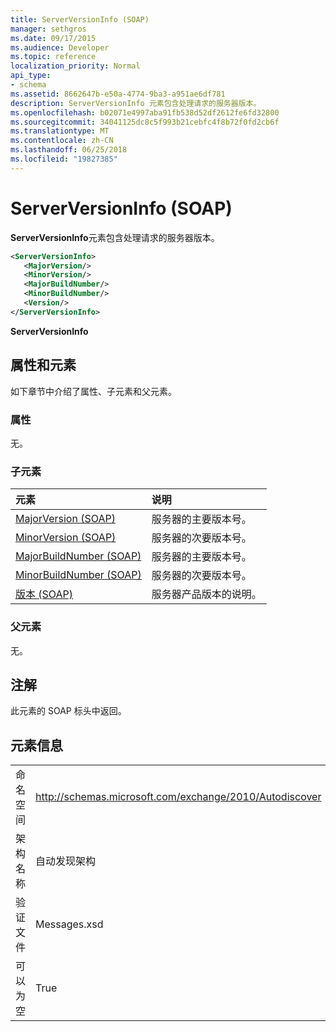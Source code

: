 ```yaml
---
title: ServerVersionInfo (SOAP)
manager: sethgros
ms.date: 09/17/2015
ms.audience: Developer
ms.topic: reference
localization_priority: Normal
api_type:
- schema
ms.assetid: 8662647b-e50a-4774-9ba3-a951ae6df781
description: ServerVersionInfo 元素包含处理请求的服务器版本。
ms.openlocfilehash: b02071e4997aba91fb538d52df2612fe6fd32800
ms.sourcegitcommit: 34041125dc8c5f993b21cebfc4f8b72f0fd2cb6f
ms.translationtype: MT
ms.contentlocale: zh-CN
ms.lasthandoff: 06/25/2018
ms.locfileid: "19827385"
---
```

# <a name="serverversioninfo-soap"></a>ServerVersionInfo (SOAP)

**ServerVersionInfo**元素包含处理请求的服务器版本。 
  
```XML
<ServerVersionInfo>
   <MajorVersion/>
   <MinorVersion/>
   <MajorBuildNumber/>
   <MinorBuildNumber/>
   <Version/>
</ServerVersionInfo>
```

 **ServerVersionInfo**
## <a name="attributes-and-elements"></a>属性和元素

如下章节中介绍了属性、子元素和父元素。
  
### <a name="attributes"></a>属性

无。
  
### <a name="child-elements"></a>子元素

|**元素**|**说明**|
|:-----|:-----|
|[MajorVersion (SOAP)](majorversion-soap.md) <br/> |服务器的主要版本号。  <br/> |
|[MinorVersion (SOAP)](minorversion-soap.md) <br/> |服务器的次要版本号。  <br/> |
|[MajorBuildNumber (SOAP)](majorbuildnumber-soap.md) <br/> |服务器的主要版本号。  <br/> |
|[MinorBuildNumber (SOAP)](minorbuildnumber-soap.md) <br/> |服务器的次要版本号。  <br/> |
|[版本 (SOAP)](version-soap.md) <br/> |服务器产品版本的说明。  <br/> |
   
### <a name="parent-elements"></a>父元素

无。
  
## <a name="remarks"></a>注解

此元素的 SOAP 标头中返回。
  
## <a name="element-information"></a>元素信息

|||
|:-----|:-----|
|命名空间  <br/> |http://schemas.microsoft.com/exchange/2010/Autodiscover  <br/> |
|架构名称  <br/> |自动发现架构  <br/> |
|验证文件  <br/> |Messages.xsd  <br/> |
|可以为空  <br/> |True  <br/> |
   

